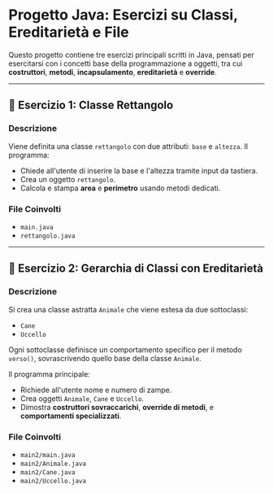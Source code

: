 # Progetto Java: Esercizi su Classi, Ereditarietà e File

Questo progetto contiene tre esercizi principali scritti in Java, pensati per esercitarsi con i concetti base della programmazione a oggetti, tra cui **costruttori**, **metodi**, **incapsulamento**, **ereditarietà** e **override**.

---

## 📐 Esercizio 1: Classe Rettangolo

### Descrizione

Viene definita una classe `rettangolo` con due attributi: `base` e `altezza`. Il programma:

- Chiede all'utente di inserire la base e l'altezza tramite input da tastiera.
- Crea un oggetto `rettangolo`.
- Calcola e stampa **area** e **perimetro** usando metodi dedicati.

### File Coinvolti

- `main.java`
- `rettangolo.java`

---

## 🐾 Esercizio 2: Gerarchia di Classi con Ereditarietà

### Descrizione

Si crea una classe astratta `Animale` che viene estesa da due sottoclassi:

- `Cane`
- `Uccello`

Ogni sottoclasse definisce un comportamento specifico per il metodo `verso()`, sovrascrivendo quello base della classe `Animale`.

Il programma principale:

- Richiede all'utente nome e numero di zampe.
- Crea oggetti `Animale`, `Cane` e `Uccello`.
- Dimostra **costruttori sovraccarichi**, **override di metodi**, e **comportamenti specializzati**.

### File Coinvolti

- `main2/main.java`
- `main2/Animale.java`
- `main2/Cane.java`
- `main2/Uccello.java`




